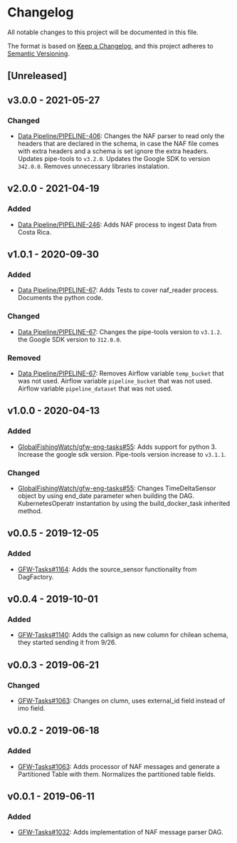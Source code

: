 # Changelog

All notable changes to this project will be documented in this file.

The format is based on [Keep a
Changelog](https://keepachangelog.com/en/1.0.0/), and this project adheres to
[Semantic Versioning](https://semver.org/spec/v2.0.0.html).

## [Unreleased]

## v3.0.0 - 2021-05-27

### Changed

* [Data Pipeline/PIPELINE-406](https://globalfishingwatch.atlassian.net/browse/PIPELINE-406): Changes
  the NAF parser to read only the headers that are declared in the schema, in
  case the NAF file comes with extra headers and a schema is set ignore the
  extra headers.
  Updates pipe-tools to `v3.2.0`.
  Updates the Google SDK to version `342.0.0`.
  Removes unnecessary libraries instalation.

## v2.0.0 - 2021-04-19

### Added

* [Data Pipeline/PIPELINE-246](https://globalfishingwatch.atlassian.net/browse/PIPELINE-246): Adds
  NAF process to ingest Data from Costa Rica.

## v1.0.1 - 2020-09-30

### Added

* [Data Pipeline/PIPELINE-67](https://globalfishingwatch.atlassian.net/browse/PIPELINE-67): Adds
  Tests to cover naf_reader process.
  Documents the python code.

### Changed

* [Data Pipeline/PIPELINE-67](https://globalfishingwatch.atlassian.net/browse/PIPELINE-67): Changes
  the pipe-tools version to `v3.1.2`.
  the Google SDK version to `312.0.0`.

### Removed

* [Data Pipeline/PIPELINE-67](https://globalfishingwatch.atlassian.net/browse/PIPELINE-67): Removes
  Airflow variable `temp_bucket` that was not used.
  Airflow variable `pipeline_bucket` that was not used.
  Airflow variable `pipeline_dataset` that was not used.

## v1.0.0 - 2020-04-13

### Added

* [GlobalFishingWatch/gfw-eng-tasks#55](https://github.com/GlobalFishingWatch/gfw-eng-tasks/issues/55): Adds
  support for python 3.
  Increase the google sdk version.
  Pipe-tools version increase to `v3.1.1`.

### Changed

* [GlobalFishingWatch/gfw-eng-tasks#55](https://github.com/GlobalFishingWatch/gfw-eng-tasks/issues/55): Changes
  TimeDeltaSensor object by using end_date parameter when building the DAG.
  KubernetesOperatr instantation by using the build_docker_task inherited method.

## v0.0.5 - 2019-12-05

### Added

* [GFW-Tasks#1164](https://github.com/GlobalFishingWatch/GFW-Tasks/issues/1164): Adds
  the source_sensor functionality from DagFactory.

## v0.0.4 - 2019-10-01

### Added

* [GFW-Tasks#1140](https://github.com/GlobalFishingWatch/GFW-Tasks/issues/1140): Adds
  the callsign as new column for chilean schema, they started sending it from 9/26.

## v0.0.3 - 2019-06-21

### Changed

* [GFW-Tasks#1063](https://github.com/GlobalFishingWatch/GFW-Tasks/issues/1063): Changes
  on clumn, uses external_id field instead of imo field.

## v0.0.2 - 2019-06-18

### Added

* [GFW-Tasks#1063](https://github.com/GlobalFishingWatch/GFW-Tasks/issues/1063): Adds
  processor of NAF messages and generate a Partitioned Table with them.
  Normalizes the partitioned table fields.

## v0.0.1 - 2019-06-11

### Added

* [GFW-Tasks#1032](https://github.com/GlobalFishingWatch/GFW-Tasks/issues/1032): Adds
  implementation of NAF message parser DAG.
